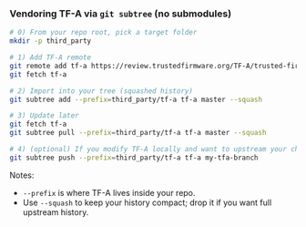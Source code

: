 ### Vendoring TF-A via `git subtree` (no submodules)

```bash
# 0) From your repo root, pick a target folder
mkdir -p third_party

# 1) Add TF-A remote
git remote add tf-a https://review.trustedfirmware.org/TF-A/trusted-firmware-a.git
git fetch tf-a

# 2) Import into your tree (squashed history)
git subtree add --prefix=third_party/tf-a tf-a master --squash

# 3) Update later
git fetch tf-a
git subtree pull --prefix=third_party/tf-a tf-a master --squash

# 4) (optional) If you modify TF-A locally and want to upstream your changes
git subtree push --prefix=third_party/tf-a tf-a my-tfa-branch
```

Notes:

* `--prefix` is where TF-A lives inside your repo.
* Use `--squash` to keep your history compact; drop it if you want full upstream history.

